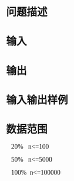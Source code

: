 
<h1 style="text-align:center;">
	
# 问题描述



# 输入



# 输出



# 输入输出样例</span><span style="font-family:&#39;Microsoft YaHei&#39;;font-size:18px;">



# 数据范围


<p>
	<span style="font-family:&#39;Microsoft YaHei&#39;;font-size:18px;">   20%   n&lt;=100</span> 
</p>
<p>
	<span style="font-family:&#39;Microsoft YaHei&#39;;font-size:18px;">   50%  
n&lt;=5000</span> 
</p>
<p>
	<span style="font-family:&#39;Microsoft YaHei&#39;;font-size:18px;">   100% 
n&lt;=100000</span> 
</p>
